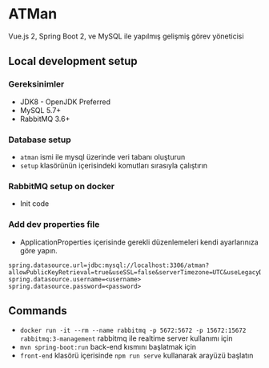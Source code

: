 
# ATMan

 Vue.js 2, Spring Boot 2, ve MySQL ile yapılmış gelişmiş görev yöneticisi

## Local development setup

### Gereksinimler

- JDK8 - OpenJDK  Preferred
- MySQL 5.7+
- RabbitMQ 3.6+


### Database setup

-  `atman` ismi ile mysql üzerinde veri tabanı oluşturun
-  `setup` klasörünün içerisindeki komutları sırasıyla çalıştırın

### RabbitMQ setup on docker

- Init code 


### Add dev properties file

- ApplicationProperties içerisinde gerekli düzenlemeleri kendi ayarlarınıza göre yapın.

```properties
spring.datasource.url=jdbc:mysql://localhost:3306/atman?allowPublicKeyRetrieval=true&useSSL=false&serverTimezone=UTC&useLegacyDatetimeCode=false
spring.datasource.username=<username>
spring.datasource.password=<password>
```

## Commands
- `docker run -it --rm --name rabbitmq -p 5672:5672 -p 15672:15672 rabbitmq:3-management` rabbitmq ile realtime server kullanımı için
- `mvn spring-boot:run` back-end kısmını başlatmak için
- `front-end` klasörü içerisinde `npm run serve` kullanarak arayüzü başlatın
